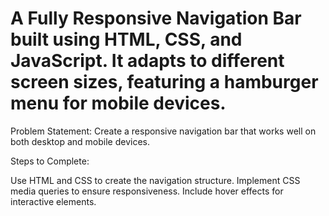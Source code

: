 # A Fully Responsive Navigation Bar built using HTML, CSS, and JavaScript. It adapts to different screen sizes, featuring a hamburger menu for mobile devices.

Problem Statement: Create a responsive navigation bar that works well on both desktop and mobile devices.

Steps to Complete:

Use HTML and CSS to create the navigation structure.
Implement CSS media queries to ensure responsiveness.
Include hover effects for interactive elements.
